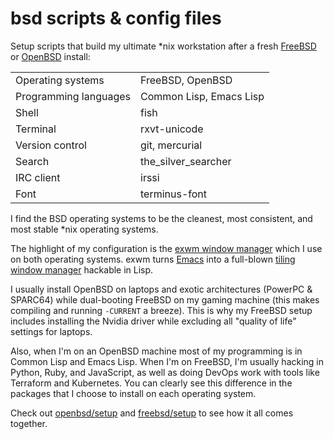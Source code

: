 # bsd scripts & config files

Setup scripts that build my ultimate \*nix workstation after a fresh [FreeBSD](https://freebsd.org) or [OpenBSD](https://openbsd.org) install:

|                       |                         |
| -------------         | -------------           |
| Operating systems     | FreeBSD, OpenBSD        |
| Programming languages | Common Lisp, Emacs Lisp |
| Shell                 | fish                    |
| Terminal              | rxvt-unicode            |
| Version control       | git, mercurial          |
| Search                | the\_silver\_searcher   |
| IRC client            | irssi                   |
| Font                  | terminus-font           |

I find the BSD operating systems to be the cleanest, most consistent, and most stable \*nix operating systems.

The highlight of my configuration is the [exwm window manager](https://github.com/ch11ng/exwm) which I use on both operating systems. exwm turns [Emacs](https://www.gnu.org/software/emacs/) into a full-blown [tiling window manager]( https://en.wikipedia.org/wiki/Tiling_window_manager) hackable in Lisp.

I usually install OpenBSD on laptops and exotic architectures (PowerPC & SPARC64) while dual-booting FreeBSD on my gaming machine (this makes compiling and running `-CURRENT` a breeze). This is why my FreeBSD setup includes installing the Nvidia driver while excluding all "quality of life" settings for laptops.

Also, when I'm on an OpenBSD machine most of my programming is in Common Lisp and Emacs Lisp. When I'm on FreeBSD, I'm  usually hacking in Python, Ruby, and JavaScript, as well as doing DevOps work with tools like Terraform and Kubernetes. You can clearly see this difference in the packages that I choose to install on each operating system.

Check out [openbsd/setup](openbsd/setup) and [freebsd/setup](freebsd/setup) to see how it all comes together.
